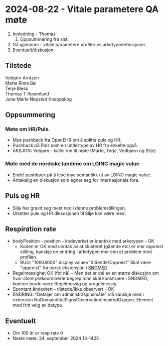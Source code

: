 # 2024-08-22 - Vitale parametere QA møte

1. Innledning - Thomas
   1. Oppsummering fra sist.
2. Gå igjennom - vitale parametere profiler vs arketypedefinisjoner.
3. Eventuelt/diskusjon

## Tilstede

Vebjørn Arntzen  
Marte Rime Bø  
Terje Bless  
Thomas T Rosenlund  
June Marie Nepstad Knappskog  

## Oppsummering

### Møte om HR/Puls.

* Mye pushback fra OpenEHR om å splitte puls og HR.
* Pushback på Puls som en undertype av HR fra enkelte også.
* AKSJON: Vebjørn - kaller inn til møte (Marte, Terje, Vedbjørn og Silje)

### Møte med de nordiske landene om LOINC magic value

* Endel pushback på å lese mye semantikk ut av LOINC magic value.
* Antakelig en diskusjon som egner seg for internasjonale fora.

## Puls og HR  

* Silje har gravd seg mest ned i denne problemstillingen.
* Utsetter puls og HR diksusjonen til Silje kan være med.

## Respiration rate

* bodyPosition - position - kodeverket er identisk med arketypen - OK
  * Koden er OK med unntak av at clusteret (gående etc) er mer oppreist stilling, kanskje en endring i arketypen mer enn et problem med profilen.
  * BUG: "10904000" display value="Stående/Oppreist" Skal være "oppreist" fra norsk ekstensjon i [SNOMED](https://browser.ihtsdotools.org/?perspective=full&conceptId1=10904000&edition=MAIN/SNOMEDCT-NO/2024-05-15&release=&languages=no,en)
* Regelmessighet OK (for nå) - Men det er del av en større diskusjon om hvor store prekoordinerte begrep man skal konstruere i SNOMED, kodene burde være Regelmessig og uregelmessig.
* Spontant åndedrett - tilstede/ikke observert - OK
* ENDRING: "Detaljer om administrasjonsmåte" må kanskje med i extension NoDomainVitalSignsObservationInspiredOxygen. Element med fritt valg av datype.

## Eventuelt

* Om 100 år er resp rate 0
* Neste møte: 24. september 2024 13-1425

